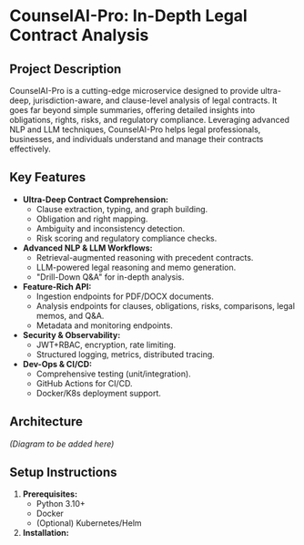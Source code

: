 # CounselAI-Pro: In-Depth Legal Contract Analysis

## Project Description

CounselAI-Pro is a cutting-edge microservice designed to provide ultra-deep, jurisdiction-aware, and clause-level analysis of legal contracts. It goes far beyond simple summaries, offering detailed insights into obligations, rights, risks, and regulatory compliance. Leveraging advanced NLP and LLM techniques, CounselAI-Pro helps legal professionals, businesses, and individuals understand and manage their contracts effectively.

## Key Features

*   **Ultra-Deep Contract Comprehension:**
    *   Clause extraction, typing, and graph building.
    *   Obligation and right mapping.
    *   Ambiguity and inconsistency detection.
    *   Risk scoring and regulatory compliance checks.
*   **Advanced NLP & LLM Workflows:**
    *   Retrieval-augmented reasoning with precedent contracts.
    *   LLM-powered legal reasoning and memo generation.
    *   "Drill-Down Q&A" for in-depth analysis.
*   **Feature-Rich API:**
    *   Ingestion endpoints for PDF/DOCX documents.
    *   Analysis endpoints for clauses, obligations, risks, comparisons, legal memos, and Q&A.
    *   Metadata and monitoring endpoints.
*   **Security & Observability:**
    *   JWT+RBAC, encryption, rate limiting.
    *   Structured logging, metrics, distributed tracing.
*   **Dev-Ops & CI/CD:**
    *   Comprehensive testing (unit/integration).
    *   GitHub Actions for CI/CD.
    *   Docker/K8s deployment support.

## Architecture

*(Diagram to be added here)*

## Setup Instructions

1.  **Prerequisites:**
    *   Python 3.10+
    *   Docker
    *   (Optional) Kubernetes/Helm
2.  **Installation:**
    

